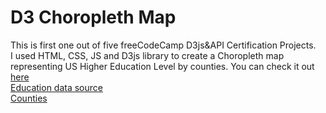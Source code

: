 # D3 Choropleth Map
This is first one out of five freeCodeCamp D3js&amp;API Certification Projects.  
I used HTML, CSS, JS and D3js library to create a Choropleth map representing US Higher Education Level by counties. 
You can check it out <a href="https://wojwozniak.github.io/d3-choropleth-map/" target="_blank">here</a>    
<a href="https://raw.githubusercontent.com/no-stack-dub-sack/testable-projects-fcc/master/src/data/choropleth_map/for_user_education.json" target="_blank">Education data source</a>  
<a href="https://raw.githubusercontent.com/no-stack-dub-sack/testable-projects-fcc/master/src/data/choropleth_map/counties.json" target="_blank">Counties</a>
